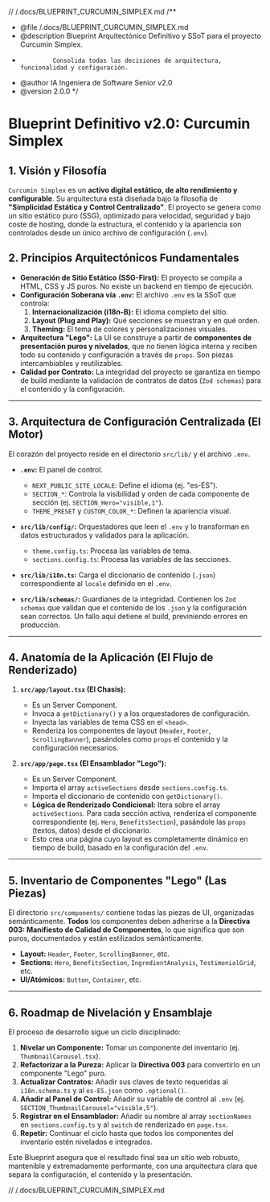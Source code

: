 // /.docs/BLUEPRINT_CURCUMIN_SIMPLEX.md
/**
 * @file /.docs/BLUEPRINT_CURCUMIN_SIMPLEX.md
 * @description Blueprint Arquitectónico Definitivo y SSoT para el proyecto Curcumin Simplex.
 *              Consolida todas las decisiones de arquitectura, funcionalidad y configuración.
 * @author IA Ingeniera de Software Senior v2.0
 * @version 2.0.0
 */

# Blueprint Definitivo v2.0: Curcumin Simplex

## 1. Visión y Filosofía

`Curcumin Simplex` es un **activo digital estático, de alto rendimiento y configurable**. Su arquitectura está diseñada bajo la filosofía de **"Simplicidad Estática y Control Centralizado"**. El proyecto se genera como un sitio estático puro (SSG), optimizado para velocidad, seguridad y bajo coste de hosting, donde la estructura, el contenido y la apariencia son controlados desde un único archivo de configuración (`.env`).

## 2. Principios Arquitectónicos Fundamentales

-   **Generación de Sitio Estático (SSG-First):** El proyecto se compila a HTML, CSS y JS puros. No existe un backend en tiempo de ejecución.
-   **Configuración Soberana vía `.env`:** El archivo `.env` es la SSoT que controla:
    1.  **Internacionalización (i18n-B):** El idioma completo del sitio.
    2.  **Layout (Plug and Play):** Qué secciones se muestran y en qué orden.
    3.  **Theming:** El tema de colores y personalizaciones visuales.
-   **Arquitectura "Lego":** La UI se construye a partir de **componentes de presentación puros y nivelados**, que no tienen lógica interna y reciben todo su contenido y configuración a través de `props`. Son piezas intercambiables y reutilizables.
-   **Calidad por Contrato:** La integridad del proyecto se garantiza en tiempo de build mediante la validación de contratos de datos (`Zod schemas`) para el contenido y la configuración.

---

## 3. Arquitectura de Configuración Centralizada (El Motor)

El corazón del proyecto reside en el directorio `src/lib/` y el archivo `.env`.

-   **`.env`:** El panel de control.
    -   `NEXT_PUBLIC_SITE_LOCALE`: Define el idioma (ej. "es-ES").
    -   `SECTION_*`: Controla la visibilidad y orden de cada componente de sección (ej. `SECTION_Hero="visible,1"`).
    -   `THEME_PRESET` y `CUSTOM_COLOR_*`: Definen la apariencia visual.

-   **`src/lib/config/`:** Orquestadores que leen el `.env` y lo transforman en datos estructurados y validados para la aplicación.
    -   `theme.config.ts`: Procesa las variables de tema.
    -   `sections.config.ts`: Procesa las variables de las secciones.

-   **`src/lib/i18n.ts`:** Carga el diccionario de contenido (`.json`) correspondiente al `locale` definido en el `.env`.

-   **`src/lib/schemas/`:** Guardianes de la integridad. Contienen los `Zod schemas` que validan que el contenido de los `.json` y la configuración sean correctos. Un fallo aquí detiene el build, previniendo errores en producción.

---

## 4. Anatomía de la Aplicación (El Flujo de Renderizado)

1.  **`src/app/layout.tsx` (El Chasis):**
    *   Es un Server Component.
    *   Invoca a `getDictionary()` y a los orquestadores de configuración.
    *   Inyecta las variables de tema CSS en el `<head>`.
    *   Renderiza los componentes de layout (`Header`, `Footer`, `ScrollingBanner`), pasándoles como `props` el contenido y la configuración necesarios.

2.  **`src/app/page.tsx` (El Ensamblador "Lego"):**
    *   Es un Server Component.
    *   Importa el array `activeSections` desde `sections.config.ts`.
    *   Importa el diccionario de contenido con `getDictionary()`.
    *   **Lógica de Renderizado Condicional:** Itera sobre el array `activeSections`. Para cada sección activa, renderiza el componente correspondiente (ej. `Hero`, `BenefitsSection`), pasándole las `props` (textos, datos) desde el diccionario.
    *   Esto crea una página cuyo layout es completamente dinámico en tiempo de build, basado en la configuración del `.env`.

---

## 5. Inventario de Componentes "Lego" (Las Piezas)

El directorio `src/components/` contiene todas las piezas de UI, organizadas semánticamente. **Todos** los componentes deben adherirse a la **Directiva 003: Manifiesto de Calidad de Componentes**, lo que significa que son puros, documentados y están estilizados semánticamente.

-   **Layout:** `Header`, `Footer`, `ScrollingBanner`, etc.
-   **Sections:** `Hero`, `BenefitsSection`, `IngredientAnalysis`, `TestimonialGrid`, etc.
-   **UI/Atómicos:** `Button`, `Container`, etc.

---

## 6. Roadmap de Nivelación y Ensamblaje

El proceso de desarrollo sigue un ciclo disciplinado:

1.  **Nivelar un Componente:** Tomar un componente del inventario (ej. `ThumbnailCarousel.tsx`).
2.  **Refactorizar a la Pureza:** Aplicar la **Directiva 003** para convertirlo en un componente "Lego" puro.
3.  **Actualizar Contratos:** Añadir sus claves de texto requeridas al `i18n.schema.ts` y al `es-ES.json` como `.optional()`.
4.  **Añadir al Panel de Control:** Añadir su variable de control al `.env` (ej. `SECTION_ThumbnailCarousel="visible,5"`).
5.  **Registrar en el Ensamblador:** Añadir su nombre al array `sectionNames` en `sections.config.ts` y al `switch` de renderizado en `page.tsx`.
6.  **Repetir:** Continuar el ciclo hasta que todos los componentes del inventario estén nivelados e integrados.

Este Blueprint asegura que el resultado final sea un sitio web robusto, mantenible y extremadamente performante, con una arquitectura clara que separa la configuración, el contenido y la presentación.

// /.docs/BLUEPRINT_CURCUMIN_SIMPLEX.md
